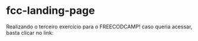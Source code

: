 # fcc-landing-page
Realizando o terceiro exercício para o FREECODCAMP! caso queria acessar, basta clicar no link:
